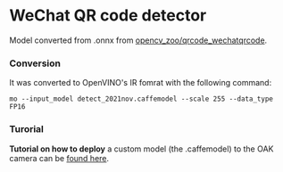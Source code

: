 # WeChat QR code detector

Model converted from .onnx from [opencv_zoo/qrcode_wechatqrcode](https://github.com/opencv/opencv_zoo/tree/4fb591053ba1201c07c68929cc324787d5afaa6c/models/qrcode_wechatqrcode).

### Conversion

It was converted to OpenVINO's IR fomrat with the following command:

```
mo --input_model detect_2021nov.caffemodel --scale 255 --data_type FP16
```

### Turorial

**Tutorial on how to deploy** a custom model (the .caffemodel) to the OAK camera can be [found here](https://docs.luxonis.com/en/latest/pages/tutorials/deploying-custom-model/#qr-code-detector).
